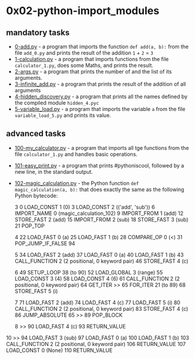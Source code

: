 # 0x02-python-import_modules

## mandatory tasks

* [0-add.py](https://github.com/j88moja-code/alx-higher_level_programming/blob/main/0x02-python-import_modules/0-add.py) - a program that imports the function `def add(a, b):` from the file `add_0.py` and prints the result of the addition `1` + `2` = `3`
* [1-calculation.py](https://github.com/j88moja-code/alx-higher_level_programming/blob/main/0x02-python-import_modules/1-calculation.py) - a program that imports functions from the file `calculator_1.py`, does some Maths, and prints the result.
* [2-args.py](https://github.com/j88moja-code/alx-higher_level_programming/blob/main/0x02-python-import_modules/2-args.py) - a program that prints the number of and the list of its arguments.
* [3-infinite_add.py](https://github.com/j88moja-code/alx-higher_level_programming/blob/main/0x02-python-import_modules/3-infinite_add.py) - a program that prints the result of the addition of all arguments
* [4-hidden_discovery.py](https://github.com/j88moja-code/alx-higher_level_programming/blob/main/0x02-python-import_modules/4-hidden_discovery.py) - a program that prints all the names defined by the compiled module `hidden_4.pyc`
* [5-variable_load.py](https://github.com/j88moja-code/alx-higher_level_programming/blob/main/0x02-python-import_modules/5-variable_load.py) - a program that imports the variable `a` from the file `variable_load_5.py` and prints its value.

## advanced tasks

* [100-my_calculator.py](https://github.com/j88moja-code/alx-higher_level_programming/blob/main/0x02-python-import_modules/100-my_calculator.py) - a program that imports all tge functions from the file `calculator_1.py` and handles basic operations.
* [101-easy_print.py](https://github.com/j88moja-code/alx-higher_level_programming/blob/main/0x02-python-import_modules/101-easy_print.py) - a program that prints #pythoniscool, followed by a new line, in the standard output.
* [102-magic_calculation.py](https://github.com/j88moja-code/alx-higher_level_programming/blob/main/0x02-python-import_modules/102-magic_calculation.py) - the Python function `def magic_calculation(a, b):` that does exactly the same as the following Python bytecode:

  3           0 LOAD_CONST               1 (0)
              3 LOAD_CONST               2 (('add', 'sub'))
              6 IMPORT_NAME              0 (magic_calculation_102)
              9 IMPORT_FROM              1 (add)
             12 STORE_FAST               2 (add)
             15 IMPORT_FROM              2 (sub)
             18 STORE_FAST               3 (sub)
             21 POP_TOP

  4          22 LOAD_FAST                0 (a)
             25 LOAD_FAST                1 (b)
             28 COMPARE_OP               0 (<)
             31 POP_JUMP_IF_FALSE       94

  5          34 LOAD_FAST                2 (add)
             37 LOAD_FAST                0 (a)
             40 LOAD_FAST                1 (b)
             43 CALL_FUNCTION            2 (2 positional, 0 keyword pair)
             46 STORE_FAST               4 (c)

  6          49 SETUP_LOOP              38 (to 90)
             52 LOAD_GLOBAL              3 (range)
             55 LOAD_CONST               3 (4)
             58 LOAD_CONST               4 (6)
             61 CALL_FUNCTION            2 (2 positional, 0 keyword pair)
             64 GET_ITER
        >>   65 FOR_ITER                21 (to 89)
             68 STORE_FAST               5 (i)

  7          71 LOAD_FAST                2 (add)
             74 LOAD_FAST                4 (c)
             77 LOAD_FAST                5 (i)
             80 CALL_FUNCTION            2 (2 positional, 0 keyword pair)
             83 STORE_FAST               4 (c)
             86 JUMP_ABSOLUTE           65
        >>   89 POP_BLOCK

  8     >>   90 LOAD_FAST                4 (c)
             93 RETURN_VALUE

 10     >>   94 LOAD_FAST                3 (sub)
             97 LOAD_FAST                0 (a)
            100 LOAD_FAST                1 (b)
            103 CALL_FUNCTION            2 (2 positional, 0 keyword pair)
            106 RETURN_VALUE
            107 LOAD_CONST               0 (None)
            110 RETURN_VALUE
